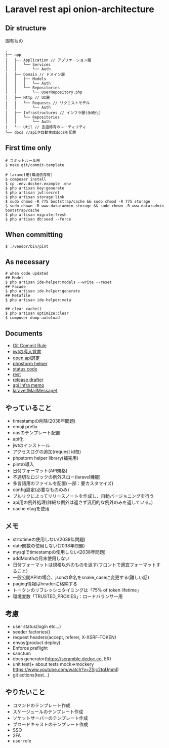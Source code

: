 # Laravel rest api onion-architecture
## Dir structure
固有もの
```text
.
├── app
│   ├── Application // アプリケーション層
│   │   └── Services
│   │       └── Auth
│   ├── Domain // ドメイン層
│   │   ├── Models
│   │   │   └── Auth
│   │   └── Repositories
│   │       └── UserRepository.php
│   ├── Http // UI層
│   │   └── Requests // リクエストモデル
│   │       └── Auth
│   ├── Infrastructures // インフラ層(永続化)
│   │   └── Repositories
│   │       └── Auth
│   └── Util // 言語特有のユーティリティ
└── docs //apiや自動生成docsを配置
```

## First time only
```shell
# コミットルール用
$ make git/commit-template

# laravel用(環境依存有)
$ composer install
$ cp .env.docker.example .env
$ php artisan key:generate
$ php artisan jwt:secret
$ php artisan storage:link
$ sudo chmod -R 775 bootstrap/cache && sudo chmod -R 775 storage
$ sudo chown -R www-data:admin storage && sudo chown -R www-data:admin bootstrap/cache
$ php artisan migrate:fresh
$ php artisan db:seed --force
```

## When committing
```shell
$ ./vendor/bin/pint
```

## As necessary
```shell
# when code updated
## Model
$ php artisan ide-helper:models --write --reset
## Facade
$ php artisan ide-helper:generate
## Metafile
$ php artisan ide-helper:meta

## clear cache()
$ php artisan optimize:clear
$ composer dump-autoload
```

## Documents
- [Git Commit Rule](./docs/markdown/git-commit.md)
- [jwtの導入覚書](./docs/markdown/jwt-install.md)
- [open api選定](./docs/markdown/about-open-api.md)
- [phpstorm helper](./docs/markdown/phpstorm-helper.md)
- [status code](./docs/markdown/statuscode.md)
- [rest](./docs/markdown/rest.md)
- [release drafter](./docs/markdown/release-drafter.md)
- [api infra memo](./docs/markdown/infra-memo.md)
- [laravel(MailMessage)](./docs/markdown/laravel/mail-message.md)

## やっていること
- timestampの削除(2038年問題)
- emoji prefix
- oasのテンプレート配置
- api化
- jwtのインストール
- アクセスログの追加(request id毎)
- phpstorm helper library(補完用)
- pintの導入
- 日付フォーマット(API規格)
- 不適切なロジックの例外スロー(laravel機能)
- 多言語用のファイルを配置(一部：要カスタマイズ)
- config設定(必要なもののみ)
- プルリクによってリリースノートを作成し、自動バージョニングを行う
- api用の例外処理(詳細な例外は返さず汎用的な例外のみを返している。)
- cache etagを使用

## メモ
- strtotimeの使用しない(2038年問題)
- date関数の使用しない(2038年問題)
- mysqlでtimestampの使用しない(2038年問題)
- addMonthの月末使用しない
- 日付フォーマットは規格以外のものを返す(フロントで適宜フォーマットすること)
- 一般公開APIの場合、jsonの命名をsnake_caseに変更する(難しい話)
- paging情報はheaderに格納する
- トークンのリフレッシュタイミングは「75% of token lifetime」
- 環境変数「TRUSTED_PROXIES」：ロードバランサー用

## 考慮
- user status(login etc...)
- seeder factories()
- request headers(accept, referer, X-XSRF-TOKEN)
- envoy(product deploy)
- Enforce preflight
- sanctum
- docs generator(https://scramble.dedoc.co, ER)
- unit test(+ about tests mock=>mockery https://www.youtube.com/watch?v=ZSjc2tqUmmI)
- git actions(test...)

## やりたいこと
- コマンドのテンプレート作成
- スケージュールのテンプレート作成
- ソケットサーバーのテンプレート作成
- ブロードキャストのテンプレート作成
- SSO
- 2FA
- user role

